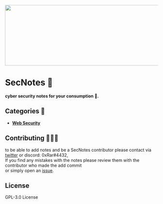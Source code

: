 [Web Security]: https://github.com/0xRar/SecNotes/tree/main/Web%20Security
[twitter]: https://twitter.com/fcv9_q
[issue]: https://github.com/0xRar/SecNotes/issues/new
<!-- ------------------------------------------------------------------------- -->

<img height="200px" width=1080px src="https://external-content.duckduckgo.com/iu/?u=https%3A%2F%2Fi.pinimg.com%2Foriginals%2F97%2Fe9%2F79%2F97e979731beadb50be38e6e273ebfeef.gif&f=1&nofb=1">

# SecNotes 📝

**cyber security notes for your consumption 🐧.**


## Categories 📂
- **[Web Security]**


## Contributing 👨‍👦‍👦
to be able to add notes and be a SecNotes contributor please contact via [twitter]
or discord: 0xRar#4432,<br> If you find any mistakes with the notes please review them with the contributor
who made the add commit<br> or simply open an [issue].


## License
GPL-3.0 License
